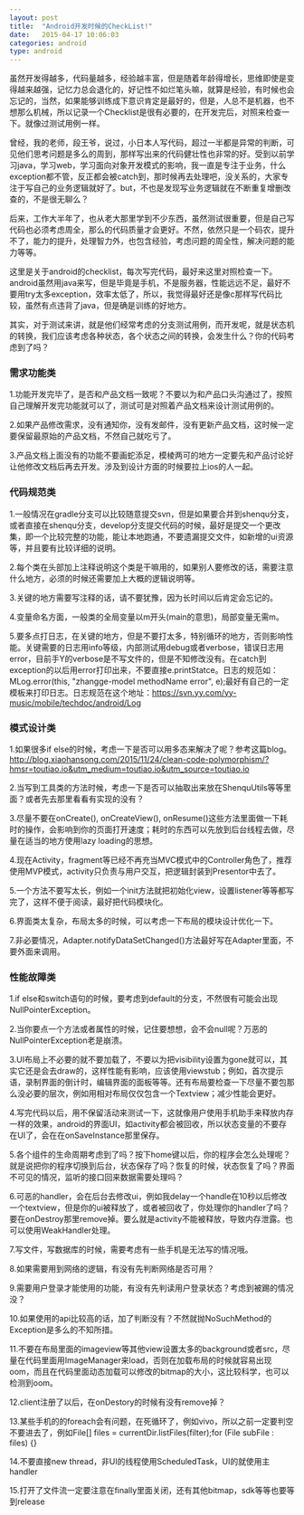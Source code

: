 ```yaml
---
layout: post
title:  "Android开发时候的CheckList!"
date:   2015-04-17 10:06:03
categories: android
type: android
---
```


虽然开发得越多，代码量越多，经验越丰富，但是随着年龄得增长，思维即使是变得越来越强，记忆力总会退化的，好记性不如烂笔头嘛，就算是经验，有时候也会忘记的，当然，如果能够训练成下意识肯定是最好的，但是，人总不是机器，也不想那么机械，所以记录一个Checklist是很有必要的，在开发完后，对照来检查一下。就像过测试用例一样。

曾经，我的老师，段王爷，说过，小日本人写代码，超过一半都是异常的判断，可见他们思考问题是多么的周到，那样写出来的代码健壮性也非常的好。受到以前学习java，学习web，学习面向对象开发模式的影响，我一直是专注于业务，什么exception都不管，反正都会被catch到，那时候再去处理吧，没关系的，大家专注于写自己的业务逻辑就好了。but，不也是发现写业务逻辑就在不断重复增删改查的，不是很无聊么？

后来，工作大半年了，也从老大那里学到不少东西，虽然测试很重要，但是自己写代码也必须考虑周全，那么的代码质量才会更好。不然，依然只是一个码农，提升不了，能力的提升，处理智力外，也包含经验，考虑问题的周全性，解决问题的能力等等。

这里是关于android的checklist，每次写完代码，最好来这里对照检查一下。android虽然用java来写，但是毕竟是手机，不是服务器，性能远远不足，最好不要用try太多exception，效率太低了，所以，我觉得最好还是像c那样写代码比较，虽然有点违背了java，但是确是训练的好地方。

其实，对于测试来讲，就是他们经常考虑的分支测试用例，而开发呢，就是状态机的转换，我们应该考虑各种状态，各个状态之间的转换，会发生什么？你的代码考虑到了吗？

### 需求功能类

1.功能开发完毕了，是否和产品文档一致呢？不要以为和产品口头沟通过了，按照自己理解开发完功能就可以了，测试可是对照着产品文档来设计测试用例的。

2.如果产品修改需求，没有通知你，没有发邮件，没有更新产品文档，这时候一定要保留最原始的产品文档，不然自己就吃亏了。

3.产品文档上面没有的功能不要画蛇添足，模棱两可的地方一定要先和产品讨论好让他修改文档后再去开发。涉及到设计方面的时候要拉上ios的人一起。

### 代码规范类

1.一般情况在gradle分支可以比较随意提交svn，但是如果要合并到shenqu分支，或者直接在shenqu分支，develop分支提交代码的时候，最好是提交一个更改集，即一个比较完整的功能，能让本地跑通，不要遗漏提交文件，如新增的ui资源等，并且要有比较详细的说明。

2.每个类在头部加上注释说明这个类是干嘛用的，如果别人要修改的话，需要注意什么地方，必须的时候还需要加上大概的逻辑说明等。

3.关键的地方需要写注释的话，请不要犹豫，因为长时间以后肯定会忘记的。

4.变量命名方面，一般类的全局变量以m开头(main的意思)，局部变量无需m。

5.要多点打日志，在关键的地方，但是不要打太多，特别循环的地方，否则影响性能。关键需要的日志用info等级，内部测试用debug或者verbose，错误日志用error，目前手Y的verbose是不写文件的，但是不知修改没有。在catch到exception的以后用error打印出来，不要直接e.printStatce。日志的规范如：MLog.error(this, "zhangge-model methodName error", e);最好有自己的一定模板来打印日志。日志规范在这个地址：https://svn.yy.com/yy-music/mobile/techdoc/android/Log

### 模式设计类

1.如果很多if else的时候，考虑一下是否可以用多态来解决了呢？参考这篇blog。http://blog.xiaohansong.com/2015/11/24/clean-code-polymorphism/?hmsr=toutiao.io&utm_medium=toutiao.io&utm_source=toutiao.io

2.当写到工具类的方法时候，考虑一下是否可以抽取出来放在ShenquUtils等等里面？或者先去那里看看有实现的没有？

3.尽量不要在onCreate(), onCreateView(), onResume()这些方法里面做一下耗时的操作，会影响到你的页面打开速度；耗时的东西可以先放到后台线程去做，尽量在适当的地方使用lazy loading的思想。

4.现在Activity，fragment等已经不再充当MVC模式中的Controller角色了，推荐使用MVP模式，activity只负责与用户交互，把逻辑封装到Presentor中去了。

5.一个方法不要写太长，例如一个init方法就把初始化view，设置listener等等都写完了，这样不便于阅读，最好把代码模块化。

6.界面类太复杂，布局太多的时候，可以考虑一下布局的模块设计优化一下。

7.非必要情况，Adapter.notifyDataSetChanged()方法最好写在Adapter里面，不要外面来调用。

### 性能故障类

1.if else和switch语句的时候，要考虑到default的分支，不然很有可能会出现NullPointerException。

2.当你要点一个方法或者属性的时候，记住要想想，会不会null呢？万恶的NullPointerException老是崩溃。

3.UI布局上不必要的就不要加载了，不要以为把visibility设置为gone就可以，其实它还是会去draw的，这样性能有影响，应该使用viewstub；例如，首次提示语，录制界面的倒计时，编辑界面的面板等等。还有布局要检查一下尽量不要包那么没必要的层次，例如用相对布局仅仅包含一个Textview；减少性能会更好。

4.写完代码以后，用不保留活动来测试一下，这就像用户使用手机助手来释放内存一样的效果，android的界面UI，如activity都会被回收，所以状态变量的不要存在UI了，会在在onSaveInstance那里保存。

5.各个组件的生命周期考虑到了吗？按下home键以后，你的程序会怎么处理呢？就是说把你的程序切换到后台，状态保存了吗？恢复的时候，状态恢复了吗？界面不可见的情况，监听的接口回来数据需要处理吗？

6.可恶的handler，会在后台去修改ui，例如我delay一个handle在10秒以后修改一个textview，但是你的ui被释放了，或者被回收了，你处理你的handler了吗？要在onDestroy那里remove掉。要么就是activity不能被释放，导致内存泄露。也可以使用WeakHandler处理。

7.写文件，写数据库的时候，需要考虑有一些手机是无法写的情况哦。

8.如果需要用到网络的逻辑，有没有先判断网络是否可用？

9.需要用户登录才能使用的功能，有没有先判读用户登录状态？考虑到被踢的情况没？

10.如果使用的api比较高的话，加了判断没有？不然就抛NoSuchMethod的Exception是多么的不知所措。

11.不要在布局里面的imageview等其他view设置太多的background或者src，尽量在代码里面用ImageManager来load，否则在加载布局的时候就容易出现oom，而且在代码里面动态加载可以修改的bitmap的大小，这比较科学，也可以检测到oom。

12.client注册了以后，在onDestory的时候有没有remove掉？

13.某些手机的的foreach会有问题，在死循环了，例如vivo，所以之前一定要判空不要进去了，例如File[] files = currentDir.listFiles(filter);for (File subFile : files) {}

14.不要直接new thread，非UI的线程使用ScheduledTask，UI的就使用主handler

15.打开了文件流一定要注意在finally里面关闭，还有其他bitmap，sdk等等也要等到release

